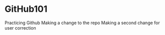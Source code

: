 # GitHub101
Practicing Github
Making a change to the repo
Making a second change for user correction